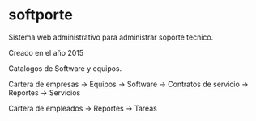 # softporte
Sistema web administrativo para administrar soporte tecnico. 

Creado en el año 2015

Catalogos de Software y equipos.

Cartera de empresas -> Equipos -> Software
                    -> Contratos de servicio
                    -> Reportes
                    -> Servicios
                    
Cartera de empleados -> Reportes
                     -> Tareas
